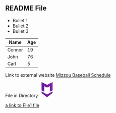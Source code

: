 ## README File

* Bullet 1
* Bullet 2
* Bullet 3

|Name  | Age |
| -----| ----|
|Connor| 19  |
|John  | 76  |
|Carl  | 5   |

Link to external website
[Mizzou Baseball Schedule](https://mutigers.com/schedule.aspx?schedule=2478)

File in Directory
![alt text](https://github.com/adam-p/markdown-here/raw/master/src/common/images/icon48.png "Logo Title Text 1")


[a link to File1 file](File1.md)
